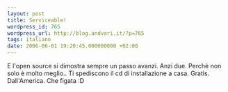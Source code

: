 ```yaml
---
layout: post
title: Serviceable!
wordpress_id: 765
wordpress_url: http://blog.andvari.it/?p=765
tags: italiano
date: 2006-06-01 19:20:45.000000000 +02:00
---
```

E l'open source si dimostra sempre un passo avanzi. Anzi due.
Perchè non solo è molto meglio..
Ti spediscono il cd di installazione a casa. Gratis. Dall'America.
Che figata :D
